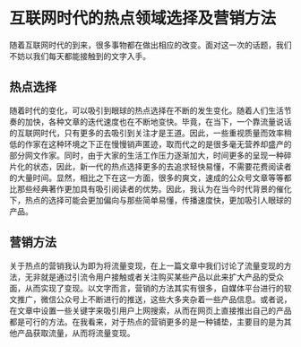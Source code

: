 # 互联网时代的热点领域选择及营销方法
随着互联网时代的到来，很多事物都在做出相应的改变。面对这一次的话题，我们不妨以我们每天都能接触到的文字入手。  

## 热点选择
随着时代的变化，可以吸引到眼球的热点选择在不断的发生变化。随着人们生活节奏的加快，各种文章的迭代速度也在不断地变快。毕竟，在当下，一个靠流量说话的互联网时代，只有更多的去吸引到关注才是王道。因此，一些重视质量而效率稍低的作家在这种环境之下正在慢慢销声匿迹，取而代之的是很多毫无营养却盛产的部分网文作家。同时，由于大家的生活工作压力逐渐加大，时间更多的呈现一种碎片化的状态，因此，新一代的热点选择更多的去追求轻快易懂，不需要花费阅读者的大量时间。显然，相比之下在这一方面，很多的爽文，速成的公众号文章等等都比那些经典著作更加具有吸引阅读者的优势。因此，我认为在当今时代背景的催化下，热点的选择可能会更加偏向与那些简单易懂，传播速度快，更加吸引人眼球的产品。  

## 营销方法
关于热点的营销我认为即为将流量变现，在上一篇文章中我们讨论了流量变现的方法，无非就是通过引流令用户接触或者关注购买某些产品以此来扩大产品的受众面，从而实现了变现。以文字而言，营销的方法其实有很多，自媒体平台进行的软文推广，微信公众号上不断进行的推送，这些大多夹杂着一些产品信息。或者说，在文章中设置一些关键字来吸引用户上网搜索，从而在网页上直接推出自己的产品都是可行的方法。在我看来，对于热点的营销更多的是一种铺垫，主要目的是为其他产品获取流量，从而将流量变现。
